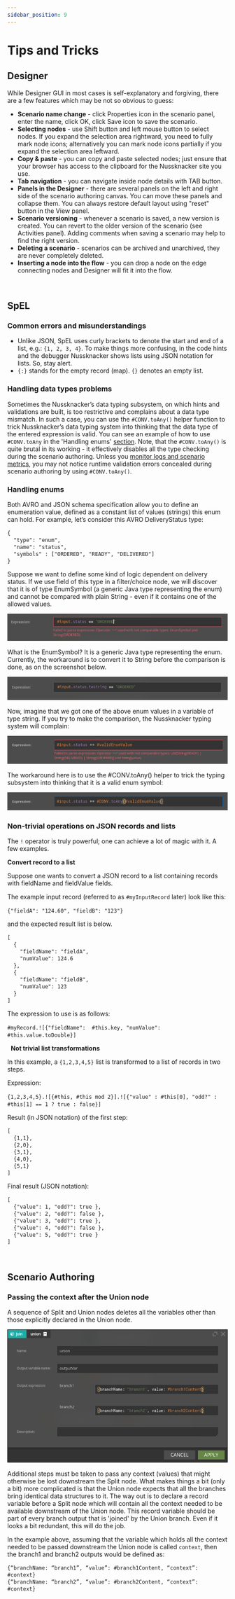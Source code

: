 ```yaml
---
sidebar_position: 9
---
```


# Tips and Tricks

## Designer 

While Designer GUI in most cases is self-explanatory and forgiving, there are a few features which may be not so obvious to guess:

* **Scenario name change** - click Properties icon in the scenario panel, enter the name, click OK, click Save icon to save the scenario.
* **Selecting nodes** - use Shift button and left mouse button to select nodes. If you expand the selection area rightward, you need to fully mark node icons; alternatively you can mark node icons partially if you expand the selection area leftward.
* **Copy & paste** - you can copy and paste selected nodes; just ensure that your browser has access to the clipboard for the Nussknacker site you use.
* **Tab navigation** - you can navigate inside node details with TAB button.
* **Panels in the Designer** - there are several panels on the left and right side of the scenario authoring canvas. You can move these panels and collapse them. You can always restore default layout using "reset" button in the View panel.
* **Scenario versioning** - whenever a scenario is saved, a new version is created. You can revert to the older version of the scenario (see Activities panel). Adding comments when saving a scenario may help to find the right version.
* **Deleting a scenario** - scenarios can be archived and unarchived, they are never completely deleted. 
* **Inserting a node into the flow** - you can drop a node on the edge connecting nodes and Designer will fit it into the flow.

&nbsp;
## SpEL

### Common errors and misunderstandings

- Unlike JSON, SpEL uses curly brackets to denote the start and end of a list, e.g.:  `{1, 2, 3, 4}`. To make things more confusing, in the code hints and the debugger Nussknacker shows lists using JSON notation for lists. So, stay alert.
- `{:}` stands for the empty record (map). `{}` denotes an empty list.  

### Handling data types problems

Sometimes the Nussknacker’s data typing subsystem, on which hints and validations are built, is too restrictive and complains about a data type mismatch. In such a case, you can use the `#CONV.toAny()` helper function to trick Nussknacker’s data typing system into thinking that the data type of the entered expression is valid. You can see an example of how to use `#CONV.toAny` in the 'Handling enums' [section](#handling-enums). 
Note, that the `#CONV.toAny()` is quite brutal in its working - it effectively disables all the type checking during the scenario authoring. Unless you [monitor logs and scenario metrics](./../operations_guide/Common.md#handling-typical-scenario-errors), you may not notice runtime validation errors concealed during scenario authoring by using `#CONV.toAny()`. 

### Handling enums
Both AVRO and JSON schema specification allow you to define an enumeration value, defined as a constant list of values (strings) this enum can hold. For example, let’s consider this AVRO DeliveryStatus type:

```
{
  "type": "enum",
  "name": "status",
  "symbols" : ["ORDERED", "READY", "DELIVERED"]
}
```
Suppose we want to define some kind of logic dependent on delivery status. If we use field of this type in a filter/choice node, we will discover that it is of type EnumSymbol (a generic Java type representing the enum) and cannot be compared with plain String - even if it contains one of the allowed values.

![img](img/enumComparisonToStringProblem.png)


What is the EnumSymbol? It is a generic Java type representing the enum. Currently, the workaround is to convert it to String before the comparison is done, as on the screenshot below. 

![img](img/enumComparisonToStringSolution.png)

Now, imagine that we got one of the above enum values in a variable of type string. If you try to make the comparison, the Nussknacker typing system will complain:

![img](img/enumComparisonWithVariable.png)

The workaround here is to use the #CONV.toAny() helper to trick the typing subsystem into thinking that it is a valid enum symbol:

![img](img/enumToAnyConversion.png)

### Non-trivial operations on JSON records and lists

The `!` operator is truly powerful; one can achieve a lot of magic with it. A few examples.

**Convert record to a list**

Suppose one wants to convert a JSON record to a list containing records with fieldName and fieldValue fields. 

The example input record (referred to as `#myInputRecord` later) look like this:

`{"fieldA": "124.60", "fieldB": "123"}`

and the expected result list is below.  

```
[
  {
    "fieldName": "fieldA",
    "numValue": 124.6
  },
  {
    "fieldName": "fieldB",
    "numValue": 123
  }
]
```

The expression to use is as follows:

`#myRecord.![{"fieldName":  #this.key, "numValue": #this.value.toDouble}]`

&nbsp;
**Not trivial list transformations**

In this example, a `{1,2,3,4,5}` list is transformed to a list of records in two steps.

Expression:

`{1,2,3,4,5}.![{#this, #this mod 2}].![{"value" : #this[0], "odd?" : #this[1] == 1 ? true : false}]`

Result (in JSON notation) of the first step:

```
[
  {1,1},
  {2,0},
  {3,1},
  {4,0},
  {5,1}
]
```

Final result (JSON notation):

```
[
  {"value": 1, "odd?": true },
  {"value": 2, "odd?": false },
  {"value": 3, "odd?": true },
  {"value": 4, "odd?": false },
  {"value": 5, "odd?": true }
]
```
&nbsp;
## Scenario Authoring

### Passing the context after the Union node
A sequence of Split and Union nodes deletes all the variables other than those explicitly declared in the Union node. 

![img](img/passingContextBeyondUnion.png)

Additional steps must be taken to pass any context (values) that might otherwise be lost downstream the Split node. What makes things a bit (only a bit) more complicated is that the Union node expects that all the branches bring identical data structures to it. The way out is to declare a record variable before a Split node which will contain all the context needed to be available downstream of the Union node. This record variable should be part of every branch output that is 'joined' by the Union branch. Even if it looks a bit redundant, this will do the job. 

In the example above, assuming that the variable which holds all the context needed to be passed downstream the Union node is called `context`, then the branch1 and branch2 outputs would be defined as:

```
{“branchName: “branch1”, “value”: #branch1Content, “context”: #context}
{“branchName: “branch2”, “value”: #branch2Content, “context”: #context}
```

